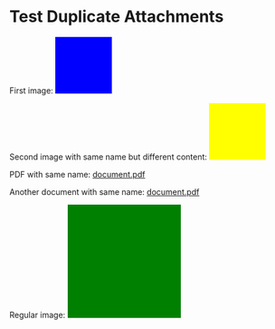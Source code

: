 # Test Duplicate Attachments

First image:
![](Note%201/image1.png)<!-- {"width":430} -->

Second image with same name but different content:
![](Note%202/image1.png)<!-- {"width":200} -->

PDF with same name:
[document.pdf](Note%201/document.pdf)

Another document with same name:
[document.pdf](Note%202/document.pdf)<!-- {"preview":"true","embed":"true"} -->

Regular image:
![](Note%201/photo.jpg)
